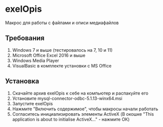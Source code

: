 # exelOpis
Макрос для работы с файлами и описи медиафайлов

## Требования
1. Windows 7 и выше (тестировалось на 7, 10 и 11)
2. Microsoft Office Excel 2016 и выше
3. Windows Media Player
4.  VisualBasic в комплекте установки с MS Office

## Установка
1. Скачайте архив exelOpis к себе на компьютер и распакуйте его
2. Установите mysql-connector-odbc-5.1.13-winx64.msi
3. Запустите exelOpis 
4. Нажмите "Включить содержимое", чтобы макросы начали работать
4. Согласитесь инициализировать элементы ActiveX (В окошке "This application is about to initialise ActiveX..."  - нажмите ОК)
